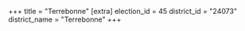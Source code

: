 +++
title = "Terrebonne"
[extra]
election_id = 45
district_id = "24073"
district_name = "Terrebonne"
+++
